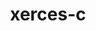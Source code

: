 ---
title: "xerces-c"
layout: cache
categories: [package, develop-2025-04-06]
meta: {"compilers": ["gcc@11.4.0", "intel-oneapi-compilers@2025.1.0"], "num_specs": 5, "num_specs_by_stack": {"e4s": 1, "e4s-neoverse-v2": 1, "e4s-oneapi": 1, "e4s-rocm-external": 1, "hep": 2, "root": 5}, "oss": ["ubuntu22.04"], "platforms": ["linux"], "stacks": ["e4s", "e4s-neoverse-v2", "e4s-oneapi", "e4s-rocm-external", "hep", "root"], "targets": ["neoverse_v2", "x86_64_v3"], "versions": ["3.3.0"]}
spec_details: [{"compiler": "gcc@11.4.0", "hash": "cqsj4xad4pd4ptd25ege36ijqsozdp6u", "os": "ubuntu22.04", "platform": "linux", "size": "-", "stacks": ["e4s", "e4s-rocm-external", "root"], "target": "x86_64_v3", "variants": ["build_system=autotools", "cxxstd=default", "netaccessor=curl", "transcoder=iconv"], "versions": ["3.3.0"]}, {"compiler": "intel-oneapi-compilers@2025.1.0", "hash": "kmqwayzkwyw3yqegipd5spaw4ycj52or", "os": "ubuntu22.04", "platform": "linux", "size": "-", "stacks": ["e4s-oneapi", "root"], "target": "x86_64_v3", "variants": ["build_system=autotools", "cxxstd=default", "netaccessor=curl", "transcoder=iconv"], "versions": ["3.3.0"]}, {"compiler": "gcc@11.4.0", "hash": "n2w3bsvyv7wy3e3n2cyissi3pto3xncn", "os": "ubuntu22.04", "platform": "linux", "size": "-", "stacks": ["hep", "root"], "target": "x86_64_v3", "variants": ["build_system=autotools", "cxxstd=20", "netaccessor=curl", "transcoder=gnuiconv"], "versions": ["3.3.0"]}, {"compiler": "gcc@11.4.0", "hash": "q3d2wt33d556244jj6wofhz5zpu4wmjq", "os": "ubuntu22.04", "platform": "linux", "size": "-", "stacks": ["e4s-neoverse-v2", "root"], "target": "neoverse_v2", "variants": ["build_system=autotools", "cxxstd=default", "netaccessor=curl", "transcoder=iconv"], "versions": ["3.3.0"]}, {"compiler": "gcc@11.4.0", "hash": "scmfwdtrfe2gdc43tasxmbzvazfhoici", "os": "ubuntu22.04", "platform": "linux", "size": "-", "stacks": ["hep", "root"], "target": "x86_64_v3", "variants": ["build_system=autotools", "cxxstd=20", "netaccessor=curl", "transcoder=gnuiconv"], "versions": ["3.3.0"]}]
---